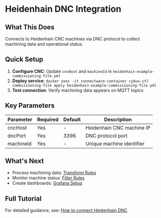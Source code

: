 # Heidenhain DNC Integration

## What This Does
Connects to Heidenhain CNC machines via DNC protocol to collect machining data and operational status.

## Quick Setup
1. **Configure CNC**: Update `cncHost` and `machineId` in `heidenhain-example-commissioning-file.yml`
2. **Deploy service**: `docker exec -it connectware-container cybus-ctl commissioning-file apply heidenhain-example-commissioning-file.yml`
3. **Test connection**: Verify machining data appears on MQTT topics

## Key Parameters
| Parameter | Required | Default | Description |
|-----------|----------|---------|-------------|
| cncHost | Yes | - | Heidenhain CNC machine IP |
| dncPort | Yes | 3396 | DNC protocol port |
| machineId | Yes | - | Unique machine identifier |

## What's Next
- Process machining data: [Transform Rules](../../data-processing/01_transform/)
- Monitor machine status: [Filter Rules](../../data-processing/02_filter/)
- Create dashboards: [Grafana Setup](../../monitoring/grafana-loki/)

## Full Tutorial
For detailed guidance, see: [How to connect Heidenhain DNC](https://learn.cybus.io/how-to-connect-heidenhain-dnc/)